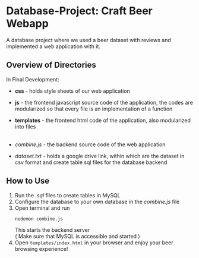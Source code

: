 # Database-Project: Craft Beer Webapp

A database project where we used a beer dataset with reviews and implemented a web application with it.


## Overview of Directories
In Final Development:
- <b>css</b> - holds style sheets of our web application
- <b>js</b> - the frontend javascript source code of the application, the codes are modularized so that every file is an implementation of a function
- <b>templates</b> - the frontend html code of the application, also modularized into files
<br/><br/>
- <i>combine.js</i> - the backend source code of the web application

- <i>dataset.txt</i> - holds a google drive link, within which are the dataset in csv format and create table sql files for the database backend


## How to Use
1. Run the <i>.sql</i> files to create tables in MySQL
2. Configure the database to your own database in the <i>combine.js</i> file
3. Open terminal and run
    ```bash
    nodemon combine.js
    ```
    This starts the backend server <br/>
    ( Make sure that MySQL is accessible and started )
4. Open ```templates/index.html``` in your browser and enjoy your beer browsing experience!

